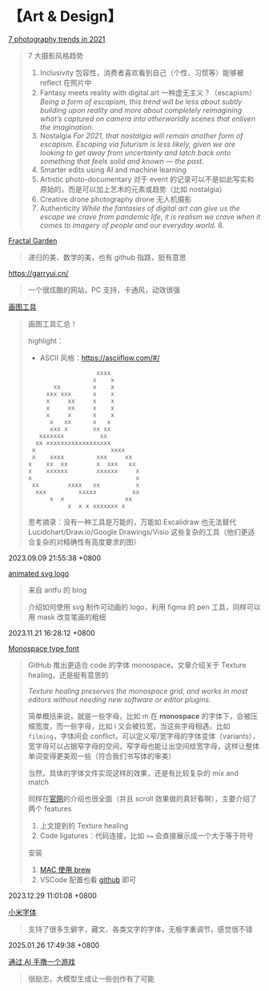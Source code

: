 # 【Art & Design】

[7 photography trends in 2021](https://blog.adobe.com/en/publish/2021/01/04/7-photography-trends-to-watch-in-2021.html#gs.0ij8bg)

> 7 大摄影风格趋势
>
> 1. Inclusivity 包容性，消费者喜欢看到自己（个性、习惯等）能够被 reflect 在照片中
> 2. Fantasy meets reality with digital art 一种虚无主义？（escapism）_Being a form of escapism, this trend will be less about subtly building upon reality and more about completely reimagining what’s captured on camera into otherworldly scenes that enliven the imagination._
> 3. Nostalgia _For 2021, that nostalgia will remain another form of escapism. Escaping via futurism is less likely, given we are looking to get away from uncertainty and latch back onto something that feels solid and known — the past._
> 4. Smarter edits using AI and machine learning
> 5. Artistic photo-documentary 对于 event 的记录可以不是如此写实和原始的，而是可以加上艺术的元素或趋势（比如 nostalgia）
> 6. Creative drone photography drone 无人机摄影
> 7. Authenticity _While the fantasies of digital art can give us the escape we crave from pandemic life, it is realism we crave when it comes to imagery of people and our everyday world._ 8.

[Fractal Garden](https://www.fractal.garden/)

> 递归的美、数学的美，也有 github 指路，挺有意思

https://garryui.cn/

> 一个很炫酷的网站，PC 支持，卡通风，动效很强

[画图工具](https://www.bmpi.dev/self/my-drawing-toolbox/)

> 画图工具汇总！
>
> highlight：
>
> - ASCII 风格：https://asciiflow.com/#/
>
> ```
>                    xxxx
>                   x    x
>        xx         x    x
>      xxx xxx      x    x
>      x     xx     x    x
>      x     xx     x    x
>      x     x      x    x
>       x   xx      x   x
>       xxx x       xx xx
>    xxxxxxx          xx
>   xx xxxxxxxxxxxxxxxxxx
>  x                     xxxx
>  x    xxxx         xxx     xx
> x    xx  xx        x  xxx   xx
> x    xxxxxx        xxxxxx     x
> x                             x
>  xx        xxxx   xx          x
>   xxx         xxxxx          xx
>       x  x                 xx
>            x  x x xxxxxxx x
> ```
>
> 思考摘录：没有一种工具是万能的，万能如 Excalidraw 也无法替代 Lucidchart/Draw.io/Google Drawings/Visio 这些复杂的工具（他们更适合复杂的对精确性有高度要求的图）

2023.09.09 21:55:38 +0800

[animated svg logo](https://antfu.me/posts/animated-svg-logo)

> 来自 antfu 的 blog
>
> 介绍如何使用 svg 制作可动画的 logo，利用 figma 的 pen 工具，同样可以用 mask 改变笔画的粗细

2023.11.21 16:28:12 +0800

[Monospace type font](https://github.com/githubnext/monaspace/blob/main/docs/Texture%20Healing.md)

> GitHub 推出更适合 code 的字体 monospace，文章介绍关于 Texture healing，还是挺有意思的
>
> _Texture healing preserves the monospace grid, and works in most editors without needing new software or editor plugins._
>
> 简单概括来说，就是一些字母，比如 m 在 **monospace** 的字体下，会被压缩宽度，而一些字母，比如 i 又会被拉宽，当这些字母相遇，比如 `filming`，字体间会 conflict，可以定义窄/宽字母的字体变体（variants），宽字母可以占据窄字母的空间，窄字母也能让出空间给宽字母，这样让整体单词变得更美观一些（符合我们书写体的审美）
>
> 当然，具体的字体文件实现这样的效果，还是有比较复杂的 mix and match
>
> 同样在[官网](https://monaspace.githubnext.com/)的介绍也很全面（并且 scroll 效果做的真好看啊），主要介绍了两个 features
>
> 1. 上文提到的 Texture healing
> 2. Code ligatures：代码连接，比如 `>=` 会直接展示成一个大于等于符号
>
> 安装
>
> 1. [MAC 使用 brew](https://github.com/githubnext/monaspace#macos)
> 2. VSCode 配置也看 [github](https://github.com/githubnext/monaspace?#visual-studio-code) 即可

2023.12.29 11:01:08 +0800

[小米字体](https://www.bilibili.com/video/BV1iC4y1T745/)

> 支持了很多生僻字，藏文、各类文字的字体，无极字重调节，感觉很不错

2025.01.26 17:49:38 +0800

[通过 AI 手撸一个游戏](https://v2ex.com/t/1102126)

> 很励志，大模型生成让一些创作有了可能
